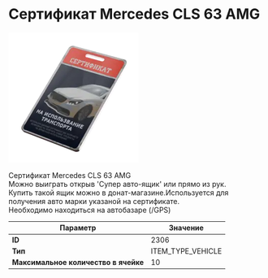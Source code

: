 # Сертификат Mercedes CLS 63 AMG

![Item Image](../img/2306.webp?raw=true)

Сертификат Mercedes CLS 63 AMG<br>Можно выиграть открыв 'Супер авто-ящик' или прямо из рук.<br>Купить такой ящик можно в донат-магазине.Используется для получения авто марки указаной на сертификате.<br>Необходимо находиться на автобазаре (/GPS)


| Параметр | Значение |
|----------|----------|
| **ID** | 2306 |
| **Тип** | ITEM_TYPE_VEHICLE |
| **Максимальное количество в ячейке** | 10 |

